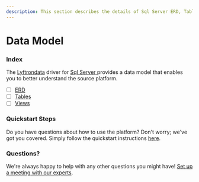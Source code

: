 ```yaml
---
description: This section describes the details of Sql Server ERD, Tables, and Views.
---
```


# Data Model

### Index

The  [Lyftrondata](https://www.lyftrondata.com/) driver for [Sql Server](https://www.lyftrondata.com/integration/sql-server/)[ ](https://www.lyftrondata.com/integration/sql-server/)provides a data model that enables you to better understand the source platform.

* [ ] [ERD](../../../technology-analytics/sql-server/data-model/erd.md)
* [ ] [Tables](../../../technology-analytics/sql-server/data-model/tables.md)
* [ ] [Views](../../../technology-analytics/sql-server/data-model/views.md)

### Quickstart Steps

Do you have questions about how to use the platform? Don't worry; we've got you covered. Simply follow the quickstart instructions [here](../../../../quickstart-steps.md).

### Questions? <a href="#questions" id="questions"></a>

We're always happy to help with any other questions you might have! [Set up a meeting with our experts](https://www.lyftrondata.com/book-a-meeting/).

